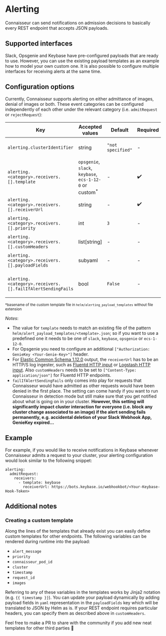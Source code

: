 # Alerting


Connaisseur can send notifications on admission decisions to basically every REST
endpoint that accepts JSON payloads.

## Supported interfaces

Slack, Opsgenie and Keybase have pre-configured payloads that are ready to use.
However, you can use the existing payload templates as an example how to model your
own custom one.
It is also possible to configure multiple interfaces for receiving
alerts at the same time.

## Configuration options

Currently, Connaisseur supports alerting on either admittance of images, denial of images or both. These event categories can be configured independently of each other under the relevant category (i.e. `admitRequest` or `rejectRequest`):

| Key                                                        |  Accepted values                                                   | Default           | Required           | Description                                                                                     |
| ---------------------------------------------------------- | -----------------------------------------------------------------  | ----------------- | ------------------ | ----------------------------------------------------------------------------------------------- |
| `alerting.clusterIdentifier`                               | string                                                             | `"not specified"` | -                  | Cluster identifier used in alert payload to distinguish between alerts from different clusters. |
| `alerting.<category>.receivers.[].template`                | `opsgenie`, `slack`, `keybase`, `ecs-1-12-0` or custom<sup>*</sup> | -                 | :heavy_check_mark: | File in `helm/alert_payload_templates/` to be used as alert payload template.                   |
| `alerting.<category>.receivers.[].receiverUrl`             | string                                                             | -                 | :heavy_check_mark: | URL of alert-receiving endpoint.                                                                |
| `alerting.<category>.receivers.[].priority`                | int                                                                | `3`               | -                  | Priority of alert (to enable fitting Connaisseur alerts into alerts from other sources).        |
| `alerting.<category>.receivers.[].customHeaders`           | list[string]                                                       | -                 | -                  | Additional headers required by alert-receiving endpoint.                                        |
| `alerting.<category>.receivers.[].payloadFields`           | subyaml                                                            | -                 | -                  | Additional (`yaml`) key-value pairs to be appended to alert payload (as `json`).                |
| `alerting.<category>.receivers.[].failIfAlertSendingFails` | bool                                                               | `False`           | -                  | Whether to make Connaisseur deny images if the corresponding alert cannot be successfully sent. |

<sup>*basename of the custom template file in `helm/alerting_payload_templates` without file extension </sup>

_Notes_:

- The value for `template` needs to match an existing file of the pattern
`helm/alert_payload_templates/<template>.json`; so if you want to use a predefined
one it needs to be one of `slack`, `keybase`, `opsgenie` or `ecs-1-12-0`.
- For Opsgenie you need to configure an additional
  `["Authorization: GenieKey <Your-Genie-Key>"]` header.
- For [Elastic Common Schema 1.12.0](https://www.elastic.co/guide/en/ecs/1.12/index.html) output, the `receiverUrl` has to be an HTTP/S log ingester, such as [Fluentd HTTP input](https://docs.fluentd.org/input/http) or [Logstash HTTP input](https://www.elastic.co/guide/en/logstash/current/plugins-inputs-http.html). Also `customHeaders` needs to be set to `["Content-Type: application/json"]` for Fluentd HTTP endpoints.
- `failIfAlertSendingFails` only comes into play for requests that Connaisseur would have admitted as other requests would have been denied in the first place. The setting can come handy if you want to run Connaisseur in detection mode but still make sure that you get notified about what is going on in your cluster. **However, this setting will significantly impact cluster interaction for everyone (i.e. block any cluster change associated to an image) if the alert sending fails permanently, e.g. accidental deletion of your Slack Webhook App, GenieKey expired...**



## Example
For example, if you would like to receive notifications in Keybase whenever Connaisseur admits a request to your cluster, your alerting configuration would look similar to the following snippet:


```
alerting:
  admitRequest:
    receivers:
      - template: keybase
        receiverUrl: https://bots.keybase.io/webhookbot/<Your-Keybase-Hook-Token>
```

## Additional notes

### Creating a custom template

Along the lines of the templates that already exist you can easily define
custom templates for other endpoints. The following variables can be rendered
during runtime into the payload:

- `alert_message`
- `priority`
- `connaisseur_pod_id`
- `cluster`
- `timestamp`
- `request_id`
- `images`

Referring to any of these variables in the templates works by Jinja2 notation
(e.g. `{{ timestamp }}`). You can update your payload dynamically by adding payload
fields in `yaml` representation in the `payloadFields` key which will be translated
to JSON by Helm as is. If your REST endpoint requires particular headers, you can
specify them as described above in `customHeaders`.

Feel free to make a PR to share with the community if you add new neat templates for other third parties :pray:
